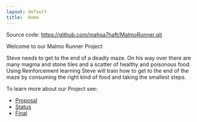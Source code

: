 ```yaml
---
layout: default
title:  Home
---
```


Source code: https://github.com/mahsa7haft/MalmoRunner.git

Welcome to our Malmo Runner Project

Steve needs to get to the end of a deadly maze. On his way over there are many magma and stone tiles and a scatter of healthy and poisonous food. Using Reinforcement learning Steve will train how to get to the end of the maze by consuming the right kind of food and taking the smallest steps.



To learn more about our Project see:

- [Proposal](proposal.html)
- [Status](status.html)
- [Final](final.html)


